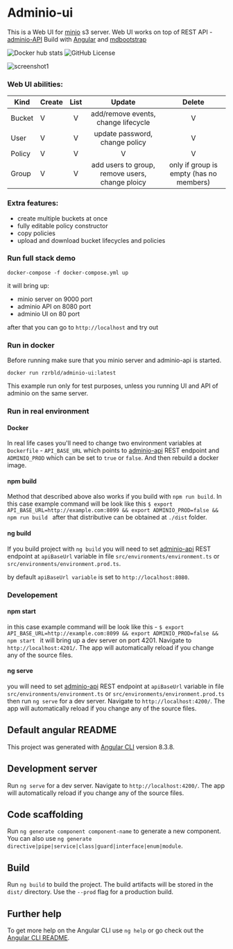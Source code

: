 # Adminio-ui
This is a Web UI for [minio](https://min.io) s3 server.
Web UI works on top of REST API - [adminio-API](https://github.com/rzrbld/adminio-api)
Build with [Angular](https://angular.io) and [mdbootstrap](https://mdbootstrap.com)

![Docker hub stats](https://img.shields.io/docker/pulls/rzrbld/adminio-ui?style=flat-square) ![GitHub License](https://img.shields.io/github/license/rzrbld/adminio-ui?style=flat-square)

![screenshot1](https://raw.githubusercontent.com/rzrbld/adminio-ui/master/images/image.gif)

### Web UI abilities:
| Kind   |      Create      |  List  | Update | Delete |
|--------------|:-----------------------|:-----------:|:-----------:|:-----------:|
| Bucket |  V  | V | add/remove events, change lifecycle | V |
| User | V | V | update password, change policy | V |
| Policy |  V | V | V | V |
| Group |  V | V | add users to group, remove users, change ploicy | only if group is empty (has no members) |


### Extra features:
- create multiple buckets at once
- fully editable policy constructor
- copy policies
- upload and download bucket lifecycles and policies


### Run full stack demo

`` docker-compose -f docker-compose.yml up ``

it will bring up:

 - minio server on 9000 port
 - adminio API on 8080 port
 - adminio UI on 80 port

after that you can go to `` http://localhost `` and try out

### Run in docker
Before running make sure that you minio server and adminio-api is started.

`` docker run rzrbld/adminio-ui:latest ``

This example run only for test purposes, unless you running UI and API of adminio on the same server.

### Run in real environment
#### Docker
In real life cases you'll need to change two environment variables at `` Dockerfile `` - `` API_BASE_URL `` which points to [adminio-api](https://github.com/rzrbld/adminio-api) REST endpoint and `` ADMINIO_PROD `` which can be set to `` true `` or `` false ``. And then rebuild a docker image.

#### npm build
Method that described above also works if you build with `` npm run build ``.
In this case example command will be look like this ``$ export API_BASE_URL=http://example.com:8099 && export ADMINIO_PROD=false && npm run build `` after that distributive can be obtained at `` ./dist `` folder.

#### ng build
If you build project with `` ng build `` you will need to set [adminio-api](https://github.com/rzrbld/adminio-api) REST endpoint at `` apiBaseUrl `` variable in file `` src/environments/environment.ts `` or `` src/environments/environment.prod.ts ``.

by default `` apiBaseUrl variable `` is set to `` http://localhost:8080 ``.

### Developement
#### npm start
in this case example command will be look like this - ``$ export API_BASE_URL=http://example.com:8099 && export ADMINIO_PROD=false && npm start `` it will bring up a dev server on port 4201. Navigate to `http://localhost:4201/`. The app will automatically reload if you change any of the source files.

#### ng serve
you will need to set [adminio-api](https://github.com/rzrbld/adminio-api) REST endpoint at `` apiBaseUrl `` variable in file `` src/environments/environment.ts `` or `` src/environments/environment.prod.ts `` then run `ng serve` for a dev server. Navigate to `http://localhost:4200/`. The app will automatically reload if you change any of the source files.

## Default angular README

This project was generated with [Angular CLI](https://github.com/angular/angular-cli) version 8.3.8.

## Development server

Run `ng serve` for a dev server. Navigate to `http://localhost:4200/`. The app will automatically reload if you change any of the source files.

## Code scaffolding

Run `ng generate component component-name` to generate a new component. You can also use `ng generate directive|pipe|service|class|guard|interface|enum|module`.

## Build

Run `ng build` to build the project. The build artifacts will be stored in the `dist/` directory. Use the `--prod` flag for a production build.

## Further help

To get more help on the Angular CLI use `ng help` or go check out the [Angular CLI README](https://github.com/angular/angular-cli/blob/master/README.md).
